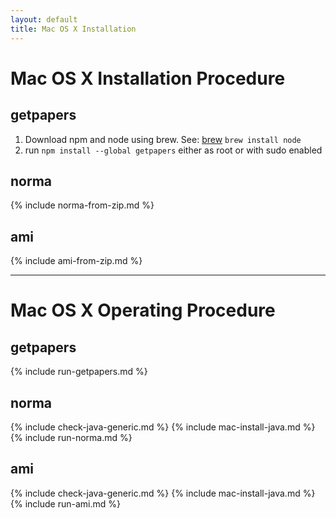 ```yaml
---
layout: default
title: Mac OS X Installation
---
```

# Mac OS X Installation Procedure

## getpapers
1. Download npm and node using brew. See: [brew](http://brew.sh/)
    `brew install node`
1. run `npm install --global getpapers` either as root or with sudo enabled

## norma
{% include norma-from-zip.md %}

## ami
{% include ami-from-zip.md %}

---

# Mac OS X Operating Procedure

## getpapers
{% include run-getpapers.md %}

## norma

{% include check-java-generic.md %}
{% include mac-install-java.md %}
{% include run-norma.md %}

## ami

{% include check-java-generic.md %}
{% include mac-install-java.md %}
{% include run-ami.md %}
